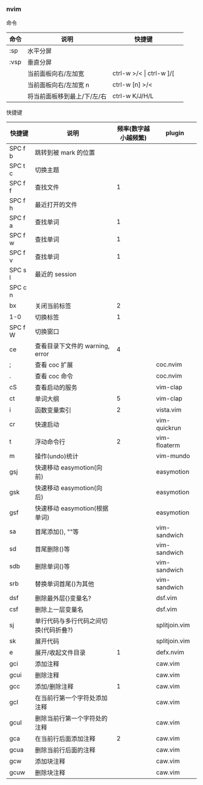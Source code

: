 ### nvim

命令

| 命令 | 说明                        | 快捷键                   |      |
| ---- | --------------------------- | ------------------------ | ---- |
| :sp  | 水平分屏                    |                          |      |
| :vsp | 垂直分屏                    |                          |      |
|      | 当前面板向右/左加宽         | ctrl-w >/< \| ctrl-w ]/[ |      |
|      | 当前面板向右/左加宽 n       | ctrl-w [n] >/<           |      |
|      | 将当前面板移到最上/下/左/右 | ctrl-w K/J/H/L           |      |

快捷键

| 快捷键       | 说明                                  | 频率(数字越小越频繁) | plugin        |
| ------------ | ------------------------------------- | -------------------- | ------------- |
| SPC f b      | 跳转到被 mark 的位置                  |                      |               |
| SPC t c      | 切换主题                              |                      |               |
| SPC f f      | 查找文件                              | 1                    |               |
| SPC f h      | 最近打开的文件                        |                      |               |
| SPC f a      | 查找单词                              | 1                    |               |
| SPC f w      | 查找单词                              | 1                    |               |
| SPC f v      | 查找单词                              | 1                    |               |
| SPC s l      | 最近的 session                        |                      |               |
| SPC c n      |                                       |                      |               |
| <leader>bx   | 关闭当前标签                          | 2                    |               |
| <leader> 1-0 | 切换标签                              | 1                    |               |
| SPC f W      | 切换窗口                              |                      |               |
| <leader> ce  | 查看目录下文件的 warning, error       | 4                    |               |
| <leader> ;   | 查看 coc 扩展                         |                      | coc.nvim      |
| <leader>.    | 查看 coc 命令                         |                      | coc.nvim      |
| <leader>cS   | 查看启动的服务                        |                      | vim-clap      |
| <leader>ct   | 单词大纲                              | 5                    | vim-clap      |
| <leader>i    | 函数变量索引                          | 2                    | vista.vim     |
| <leader>cr   | 快速启动                              |                      | vim-quickrun  |
| <leader>t    | 浮动命令行                            | 2                    | vim-floaterm  |
| <leader>m    | 操作(undo)统计                        |                      | vim-mundo     |
| gsj          | 快速移动 easymotion(向前)             |                      | easymotion    |
| gsk          | 快速移动 easymotion(向后)             |                      | easymotion    |
| gsf          | 快速移动 easymotion(根据单词)         |                      | easymotion    |
| sa           | 首尾添加(), ""等                      |                      | vim-sandwich  |
| sd           | 首尾删除()等                          |                      | vim-sandwich  |
| sdb          | 删除单词()等                          |                      | vim-sandwich  |
| srb          | 替换单词首尾()为其他                  |                      | vim-sandwich  |
| dsf          | 删除最外层{}变量名?                   |                      | dsf.vim       |
| csf          | 删除上一层变量名                      |                      | dsf.vim       |
| sj           | 单行代码与多行代码之间切换(代码折叠?) |                      | splitjoin.vim |
| sk           | 展开代码                              |                      | splitjoin.vim |
| <leader> e   | 展开/收起文件目录                     | 1                    | defx.nvim     |
| gci          | 添加注释                              |                      | caw.vim       |
| gcui         | 删除注释                              |                      | caw.vim       |
| gcc          | 添加/删除注释                         | 1                    | caw.vim       |
| gcI          | 在当前行第一个字符处添加注释          |                      | caw.vim       |
| gcuI         | 删除当前行第一个字符处的注释          |                      | caw.vim       |
| gca          | 在当前行后面添加注释                  | 2                    | caw.vim       |
| gcua         | 删除当前行后面的注释                  |                      | caw.vim       |
| gcw          | 添加块注释                            |                      | caw.vim       |
| gcuw         | 删除块注释                            |                      | caw.vim       |